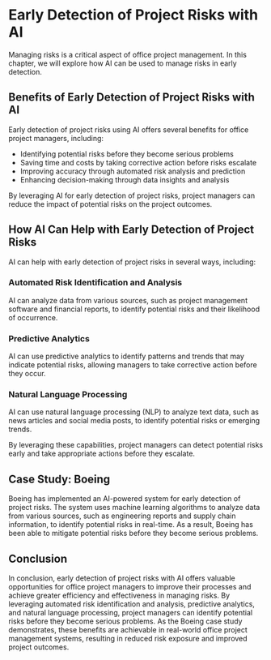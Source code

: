 Early Detection of Project Risks with AI
===========================================================================

Managing risks is a critical aspect of office project management. In this chapter, we will explore how AI can be used to manage risks in early detection.

Benefits of Early Detection of Project Risks with AI
----------------------------------------------------

Early detection of project risks using AI offers several benefits for office project managers, including:

* Identifying potential risks before they become serious problems
* Saving time and costs by taking corrective action before risks escalate
* Improving accuracy through automated risk analysis and prediction
* Enhancing decision-making through data insights and analysis

By leveraging AI for early detection of project risks, project managers can reduce the impact of potential risks on the project outcomes.

How AI Can Help with Early Detection of Project Risks
-----------------------------------------------------

AI can help with early detection of project risks in several ways, including:

### Automated Risk Identification and Analysis

AI can analyze data from various sources, such as project management software and financial reports, to identify potential risks and their likelihood of occurrence.

### Predictive Analytics

AI can use predictive analytics to identify patterns and trends that may indicate potential risks, allowing managers to take corrective action before they occur.

### Natural Language Processing

AI can use natural language processing (NLP) to analyze text data, such as news articles and social media posts, to identify potential risks or emerging trends.

By leveraging these capabilities, project managers can detect potential risks early and take appropriate actions before they escalate.

Case Study: Boeing
------------------

Boeing has implemented an AI-powered system for early detection of project risks. The system uses machine learning algorithms to analyze data from various sources, such as engineering reports and supply chain information, to identify potential risks in real-time. As a result, Boeing has been able to mitigate potential risks before they become serious problems.

Conclusion
----------

In conclusion, early detection of project risks with AI offers valuable opportunities for office project managers to improve their processes and achieve greater efficiency and effectiveness in managing risks. By leveraging automated risk identification and analysis, predictive analytics, and natural language processing, project managers can identify potential risks before they become serious problems. As the Boeing case study demonstrates, these benefits are achievable in real-world office project management systems, resulting in reduced risk exposure and improved project outcomes.
